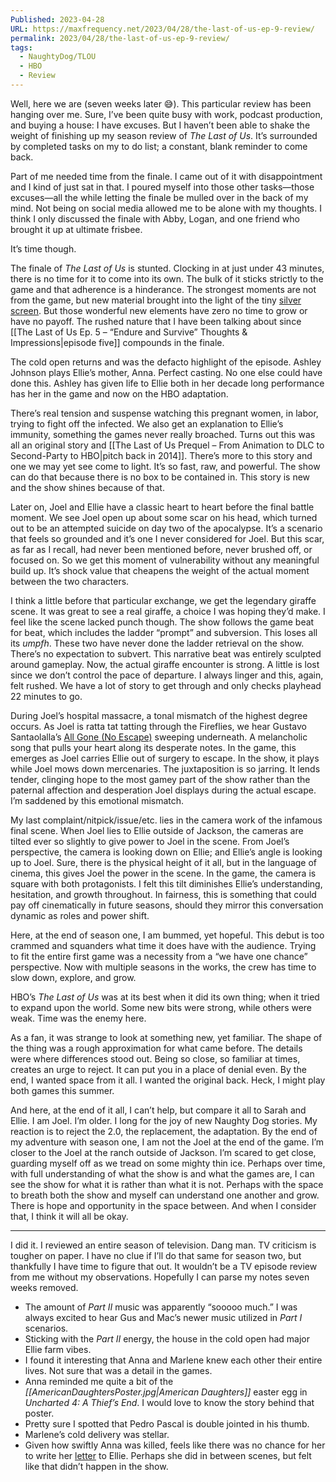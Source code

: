 ```yaml
---
Published: 2023-04-28
URL: https://maxfrequency.net/2023/04/28/the-last-of-us-ep-9-review/
permalink: 2023/04/28/the-last-of-us-ep-9-review/
tags:
  - NaughtyDog/TLOU
  - HBO
  - Review
---
```

Well, here we are (seven weeks later 😅). This particular review has been hanging over me. Sure, I’ve been quite busy with work, podcast production, and buying a house: I have excuses. But I haven’t been able to shake the weight of finishing up my season review of *The Last of Us*. It’s surrounded by completed tasks on my to do list; a constant, blank reminder to come back.

Part of me needed time from the finale. I came out of it with disappointment and I kind of just sat in that. I poured myself into those other tasks—those excuses—all the while letting the finale be mulled over in the back of my mind. Not being on social media allowed me to be alone with my thoughts. I think I only discussed the finale with Abby, Logan, and one friend who brought it up at ultimate frisbee.

It’s time though.

The finale of *The Last of Us* is stunted. Clocking in at just under 43 minutes, there is no time for it to come into its own. The bulk of it sticks strictly to the game and that adherence is a hinderance. The strongest moments are not from the game, but new material brought into the light of the tiny [silver screen](https://youtube.com/watch?v=KiEeIxZJ9x0&t=32). But those wonderful new elements have zero no time to grow or have no payoff. The rushed nature that I have been talking about since [[The Last of Us Ep. 5 – “Endure and Survive” Thoughts & Impressions|episode five]] compounds in the finale.

The cold open returns and was the defacto highlight of the episode. Ashley Johnson plays Ellie’s mother, Anna. Perfect casting. No one else could have done this. Ashley has given life to Ellie both in her decade long performance has her in the game and now on the HBO adaptation.

There’s real tension and suspense watching this pregnant women, in labor, trying to fight off the infected. We also get an explanation to Ellie’s immunity, something the games never really broached. Turns out this was all an original story and [[The Last of Us Prequel – From Animation to DLC to Second-Party to HBO|pitch back in 2014]]. There’s more to this story and one we may yet see come to light. It’s so fast, raw, and powerful. The show can do that because there is no box to be contained in. This story is new and the show shines because of that.

Later on, Joel and Ellie have a classic heart to heart before the final battle moment. We see Joel open up about some scar on his head, which turned out to be an attempted suicide on day two of the apocalypse. It’s a scenario that feels so grounded and it’s one I never considered for Joel. But this scar, as far as I recall, had never been mentioned before, never brushed off, or focused on. So we get this moment of vulnerability without any meaningful build up. It’s shock value that cheapens the weight of the actual moment between the two characters.

I think a little before that particular exchange, we get the legendary giraffe scene. It was great to see a real giraffe, a choice I was hoping they’d make. I feel like the scene lacked punch though. The show follows the game beat for beat, which includes the ladder “prompt” and subversion. This loses all its *umpfh*. These two have never done the ladder retrieval on the show. There’s no expectation to subvert. This narrative beat was entirely sculpted around gameplay. Now, the actual giraffe encounter is strong. A little is lost since we don’t control the pace of departure. I always linger and this, again, felt rushed. We have a lot of story to get through and only checks playhead 22 minutes to go.

During Joel’s hospital massacre, a tonal mismatch of the highest degree occurs. As Joel is ratta tat tatting through the Fireflies, we hear Gustavo Santaolalla’s [All Gone (No Escape)](https://music.apple.com/us/album/all-gone-no-escape/655118434?i=655119119) sweeping underneath. A melancholic song that pulls your heart along its desperate notes. In the game, this emerges as Joel carries Ellie out of surgery to escape. In the show, it plays while Joel mows down mercenaries. The juxtaposition is so jarring. It lends tender, clinging hope to the most gamey part of the show rather than the paternal affection and desperation Joel displays during the actual escape. I’m saddened by this emotional mismatch.

My last complaint/nitpick/issue/etc. lies in the camera work of the infamous final scene. When Joel lies to Ellie outside of Jackson, the cameras are tilted ever so slightly to give power to Joel in the scene. From Joel’s perspective, the camera is looking down on Ellie; and Ellie’s angle is looking up to Joel. Sure, there is the physical height of it all, but in the language of cinema, this gives Joel the power in the scene. In the game, the camera is square with both protagonists. I felt this tilt diminishes Ellie’s understanding, hesitation, and growth throughout. In fairness, this is something that could pay off cinematically in future seasons, should they mirror this conversation dynamic as roles and power shift.

Here, at the end of season one, I am bummed, yet hopeful. This debut is too crammed and squanders what time it does have with the audience. Trying to fit the entire first game was a necessity from a “we have one chance” perspective. Now with multiple seasons in the works, the crew has time to slow down, explore, and grow.

HBO’s *The Last of Us* was at its best when it did its own thing; when it tried to expand upon the world. Some new bits were strong, while others were weak. Time was the enemy here.

As a fan, it was strange to look at something new, yet familiar. The shape of the thing was a rough approximation for what came before. The details were where differences stood out. Being so close, so familiar at times, creates an urge to reject. It can put you in a place of denial even. By the end, I wanted space from it all. I wanted the original back. Heck, I might play both games this summer.

And here, at the end of it all, I can’t help, but compare it all to Sarah and Ellie. I am Joel. I’m older. I long for the joy of new Naughty Dog stories. My reaction is to reject the 2.0, the replacement, the adaptation. By the end of my adventure with season one, I am not the Joel at the end of the game. I’m closer to the Joel at the ranch outside of Jackson. I’m scared to get close, guarding myself off as we tread on some mighty thin ice. Perhaps over time, with full understanding of what the show is and what the games are, I can see the show for what it is rather than what it is not. Perhaps with the space to breath both the show and myself can understand one another and grow. There is hope and opportunity in the space between. And when I consider that, I think it will all be okay.

---

I did it. I reviewed an entire season of television. Dang man. TV criticism is tougher on paper. I have no clue if I’ll do that same for season two, but thankfully I have time to figure that out. It wouldn’t be a TV episode review from me without my observations. Hopefully I can parse my notes seven weeks removed.

- The amount of *Part II* music was apparently “sooooo much.” I was always excited to hear Gus and Mac’s newer music utilized in *Part I* scenarios.
- Sticking with the *Part II* energy, the house in the cold open had major Ellie farm vibes.
- I found it interesting that Anna and Marlene knew each other their entire lives. Not sure that was a detail in the games.
- Anna reminded me quite a bit of the *[[AmericanDaughtersPoster.jpg|American Daughters]]* easter egg in *Uncharted 4: A Thief’s End*. I would love to know the story behind that poster.
- Pretty sure I spotted that Pedro Pascal is double jointed in his thumb.
- Marlene’s cold delivery was stellar.
- Given how swiftly Anna was killed, feels like there was no chance for her to write her [letter](https://thelastofus.fandom.com/wiki/Note_from_mom) to Ellie. Perhaps she did in between scenes, but felt like that didn’t happen in the show.